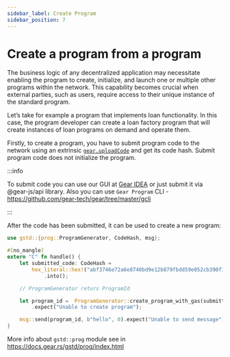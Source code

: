```yaml
---
sidebar_label: Create Program
sidebar_position: 7
---
```


# Create a program from a program

The business logic of any decentralized application may necessitate enabling the program to create, initialize, and launch one or multiple other programs within the network. This capability becomes crucial when external parties, such as users, require access to their unique instance of the standard program.

Let’s take for example a program that implements loan functionality. In this case, the program developer can create a loan factory program that will create instances of loan programs on demand and operate them.

Firstly, to create a program, you have to submit program code to the network using an extrinsic [`gear.uploadCode`](https://docs.gear.rs/pallet_gear/pallet/struct.Pallet.html#method.upload_code) and get its code hash. Submit program code does not initialize the program.

:::info

To submit code you can use our GUI at [Gear IDEA](https://idea.gear-tech.io/) or just submit it via @gear-js/api library. Also you can use `Gear Program` CLI - https://github.com/gear-tech/gear/tree/master/gcli

:::

After the code has been submitted, it can be used to create a new program:

```rust
use gstd::{prog::ProgramGenerator, CodeHash, msg};

#[no_mangle]
extern "C" fn handle() {
    let submitted_code: CodeHash =
        hex_literal::hex!("abf3746e72a6e8740bd9e12b879fbdd59e052cb390f116454e9116c22021ae4a")
            .into();

    // ProgramGenerator returs ProgramId

    let program_id =  ProgramGenerator::create_program_with_gas(submitted_code, b"payload", 10_000_000_000, 0)
        .expect("Unable to create program");

    msg::send(program_id, b"hello", 0).expect("Unable to send message");
}
```

More info about `gstd::prog` module see in https://docs.gear.rs/gstd/prog/index.html

